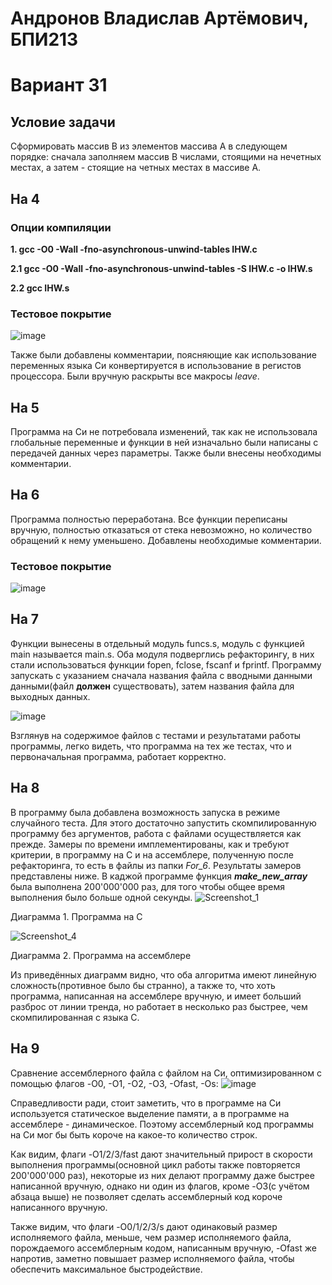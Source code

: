 # Андронов Владислав Артёмович, БПИ213
# Вариант 31
## Условие задачи
Сформировать массив B из элементов массива A в следующем порядке: сначала заполняем массив В числами, стоящими на нечетных местах, а затем - стоящие на четных местах в массиве А.
## На 4
### Опции компиляции
**1. gcc -O0 -Wall -fno-asynchronous-unwind-tables IHW.c**

**2.1 gcc -O0 -Wall -fno-asynchronous-unwind-tables -S IHW.c -o IHW.s**

**2.2 gcc IHW.s**
### Тестовое покрытие
![image](https://user-images.githubusercontent.com/97717897/193430718-a250466c-895c-4fd5-8808-6f773241ae01.png)

Также были добавлены комментарии, поясняющие как использование переменных языка Си конвертируется в использование в регистов процессора. Были вручную раскрыты все макросы _leave_.

## На 5
Программа на Си не потребовала изменений, так как не использовала глобальные переменные и функции в ней изначально были написаны с передачей данных через параметры. Также были внесены необходимы комментарии.

## На 6
Программа полностью переработана. Все функции переписаны вручную, полностью отказаться от стека невозможно, но количество обращений к нему уменьшено. Добавлены необходимые комментарии.

### Тестовое покрытие
![image](https://user-images.githubusercontent.com/97717897/197404034-27811b39-c583-4beb-8186-7f6839fa05cb.png)

## На 7
Функции вынесены в отдельный модуль funcs.s, модуль с функцией main называется main.s. Оба модуля подверглись рефакторингу, в них стали использоваться функции fopen, fclose, fscanf и fprintf. Программу запускать с указанием сначала названия файла с вводными данными данными(файл __должен__ существовать), затем названия файла для выходных данных.

![image](https://user-images.githubusercontent.com/97717897/197410836-3ed090e7-1dc4-4a8e-bbee-4529708c37bc.png)

Взглянув на содержимое файлов с тестами и результатами работы программы, легко видеть, что программа на тех же тестах, что и первоначальная программа, работает корректно.

## На 8
В программу была добавлена возможность запуска в режиме случайного теста. Для этого достаточно запустить скомпилированную программу без аргументов, работа с файлами осуществляется как прежде. Замеры по времени имплементированы, как и требуют критерии, в программу на C и на ассемблере, полученную после рефакторинга, то есть в файлы из папки *For_6*. Результаты замеров представлены ниже. В каджой программе функция ___make_new_array___ была выполнена 200'000'000 раз, для того чтобы общее время выполнения было больше одной секунды.
![Screenshot_1](https://user-images.githubusercontent.com/97717897/197063701-395611e7-2c62-4782-8900-e22d35500f56.png)

Диаграмма 1. Программа на C

![Screenshot_4](https://user-images.githubusercontent.com/97717897/197063740-341f7c86-6ddf-46f5-a431-2c6fb8a10810.png)

Диаграмма 2. Программа на ассемблере

Из приведённых диаграмм видно, что оба алгоритма имеют линейную сложность(противное было бы странно), а также то, что хоть программа, написанная на ассемблере вручную, и имеет больший разброс от линии тренда, но работает в несколько раз быстрее, чем скомпилированная с языка C.

## На 9
Сравнение ассемблерного файла с файлом на Си, оптимизированном с помощью флагов -O0, -O1, -O2, -O3, -Ofast, -Os:
![image](https://user-images.githubusercontent.com/97717897/197251602-2f0317c2-9542-48dc-809d-e200d4e62415.png)

Справедливости ради, стоит заметить, что в программе на Си используется статическое выделение памяти, а в программе на ассемблере - динамическое. Поэтому ассемблерный код программы на Си мог бы быть короче на какое-то количество строк.

Как видим, флаги -O1/2/3/fast дают значительный прирост в скорости выполнения программы(основной цикл работы также повторяется 200'000'000 раз), некоторые из них делают программу даже быстрее написанной вручную, однако ни один из флагов, кроме -O3(c учётом абзаца выше) не позволяет сделать ассемблерный код короче написанного вручную.

Также видим, что флаги -O0/1/2/3/s дают одинаковый размер исполняемого файла, меньше, чем размер исполняемого файла, порождаемого ассемблерным кодом, написанным вручную, -Ofast же напротив, заметно повышает размер исполняемого файла, чтобы обеспечить максимальное быстродействие.
